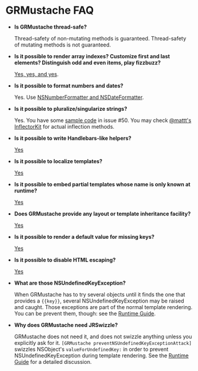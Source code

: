 GRMustache FAQ
==============

- **Is GRMustache thread-safe?**
    
    Thread-safety of non-mutating methods is guaranteed. Thread-safety of mutating methods is not guaranteed.

- **Is it possible to render array indexes? Customize first and last elements? Distinguish odd and even items, play fizzbuzz?**
    
    [Yes, yes, and yes](sample_code/indexes.md).

- **Is it possible to format numbers and dates?**
    
    Yes. Use [NSNumberFormatter and NSDateFormatter](NSFormatter.md).

- **Is it possible to pluralize/singularize strings?**
    
    Yes. You have some [sample code](https://github.com/groue/GRMustache/issues/50#issuecomment-16197912) in issue #50. You may check [@mattt's InflectorKit](https://github.com/mattt/InflectorKit) for actual inflection methods.

- **Is it possible to write Handlebars-like helpers?**
    
    [Yes](rendering_objects.md#example-a-handlebarsjs-helper)

- **Is it possible to localize templates?**

    [Yes](standard_library.md#localize)

- **Is it possible to embed partial templates whose name is only known at runtime?**

    [Yes](rendering_objects.md)

- **Does GRMustache provide any layout or template inheritance facility?**
    
    [Yes](partials.md)

- **Is it possible to render a default value for missing keys?**

    [Yes](view_model.md#default-values)

- **Is it possible to disable HTML escaping?**

    [Yes](html_vs_text.md)

- **What are those NSUndefinedKeyException?**

    When GRMustache has to try several objects until it finds the one that provides a `{{key}}`, several NSUndefinedKeyException may be raised and caught. Those exceptions are part of the normal template rendering. You can be prevent them, though: see the [Runtime Guide](runtime.md#detailed-description-of-grmustache-handling-of-valueforkey).

- **Why does GRMustache need JRSwizzle?**

    GRMustache does not need it, and does not swizzle anything unless you explicitly ask for it. `[GRMustache preventNSUndefinedKeyExceptionAttack]` swizzles NSObject's `valueForUndefinedKey:` in order to prevent NSUndefinedKeyException during template rendering. See the [Runtime Guide](runtime.md#detailed-description-of-grmustache-handling-of-valueforkey) for a detailed discussion.


